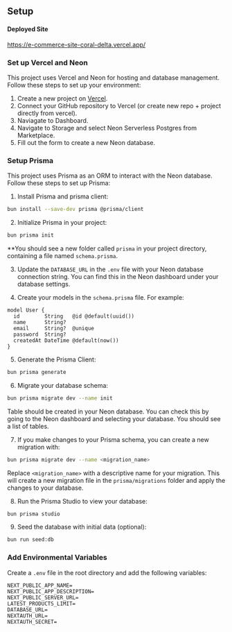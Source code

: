 ## Setup

#### Deployed Site

https://e-commerce-site-coral-delta.vercel.app/

### Set up Vercel and Neon

This project uses Vercel and Neon for hosting and database management. Follow these steps to set up your environment:

1. Create a new project on [Vercel](https://vercel.com).
2. Connect your GitHub repository to Vercel (or create new repo + project directly from vercel).
3. Naviagate to Dashboard.
4. Navigate to Storage and select Neon Serverless Postgres from Marketplace.
5. Fill out the form to create a new Neon database.

### Setup Prisma

This project uses Prisma as an ORM to interact with the Neon database. Follow these steps to set up Prisma:

1. Install Prisma and prisma client:

```bash
bun install --save-dev prisma @prisma/client
```

2. Initialize Prisma in your project:

```bash
bun prisma init
```

\*\*You should see a new folder called `prisma` in your project directory, containing a file named `schema.prisma`.

3. Update the `DATABASE_URL` in the `.env` file with your Neon database connection string. You can find this in the Neon dashboard under your database settings.

4. Create your models in the `schema.prisma` file. For example:

```prisma
model User {
  id        String   @id @default(uuid())
  name      String?
  email     String?  @unique
  password  String?
  createdAt DateTime @default(now())
}
```

5. Generate the Prisma Client:

```bash
bun prisma generate
```

6. Migrate your database schema:

```bash
bun prisma migrate dev --name init
```

Table should be created in your Neon database. You can check this by going to the Neon dashboard and selecting your database. You should see a list of tables.

7. If you make changes to your Prisma schema, you can create a new migration with:

```bash
bun prisma migrate dev --name <migration_name>
```

Replace `<migration_name>` with a descriptive name for your migration. This will create a new migration file in the `prisma/migrations` folder and apply the changes to your database.

8. Run the Prisma Studio to view your database:

```bash
bun prisma studio
```

9. Seed the database with initial data (optional):

```bash
bun run seed:db
```

### Add Environmental Variables

Create a `.env` file in the root directory and add the following variables:

```env
NEXT_PUBLIC_APP_NAME=
NEXT_PUBLIC_APP_DESCRIPTION=
NEXT_PUBLIC_SERVER_URL=
LATEST_PRODUCTS_LIMIT=
DATABASE_URL=
NEXTAUTH_URL=
NEXTAUTH_SECRET=
```
